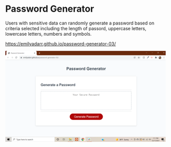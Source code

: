 # Password Generator 

Users with sensitive data can randomly generate a password based on criteria selected including the length of passord, uppercase letters, lowercase letters, numbers and symbols. 

https://emilyadarr.github.io/password-generator-03/

![This is an image](https://github.com/emilyadarr/password-generator-03/blob/main/assets/images/Screenshot.png?raw=true)
